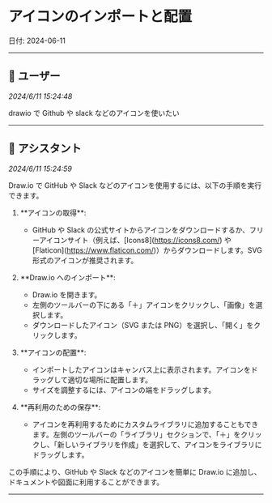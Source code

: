 # アイコンのインポートと配置

日付: 2024-06-11

---

## 👤 ユーザー
*2024/6/11 15:24:48*

drawio で Github や slack などのアイコンを使いたい

---

## 🤖 アシスタント
*2024/6/11 15:24:59*

Draw.io で GitHub や Slack などのアイコンを使用するには、以下の手順を実行できます。

1. \*\*アイコンの取得\*\*:
   - GitHub や Slack の公式サイトからアイコンをダウンロードするか、フリーアイコンサイト（例えば、\[Icons8\](https://icons8.com/) や \[Flaticon\](https://www.flaticon.com/)）からダウンロードします。SVG 形式のアイコンが推奨されます。

2. \*\*Draw.io へのインポート\*\*:
   - Draw.io を開きます。
   - 左側のツールバーの下にある「＋」アイコンをクリックし、「画像」を選択します。
   - ダウンロードしたアイコン（SVG または PNG）を選択し、「開く」をクリックします。

3. \*\*アイコンの配置\*\*:
   - インポートしたアイコンはキャンバス上に表示されます。アイコンをドラッグして適切な場所に配置します。
   - サイズを調整するには、アイコンの端をドラッグします。

4. \*\*再利用のための保存\*\*:
   - アイコンを再利用するためにカスタムライブラリに追加することもできます。左側のツールバーの「ライブラリ」セクションで、「＋」をクリックし、「新しいライブラリを作成」を選択して、アイコンをライブラリにドラッグします。

この手順により、GitHub や Slack などのアイコンを簡単に Draw.io に追加し、ドキュメントや図面に利用することができます。

---
